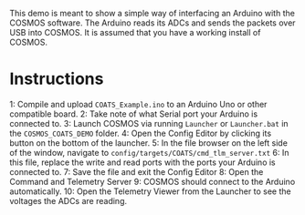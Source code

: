 This demo is meant to show a simple way of interfacing an Arduino with the COSMOS software. The Arduino reads its ADCs and sends the packets over USB into COSMOS. It is assumed that you have a working install of COSMOS.

# Instructions
1: Compile and upload `COATS_Example.ino` to an Arduino Uno or other compatible board.
2: Take note of what Serial port your Arduino is connected to.
3: Launch COSMOS via running `Launcher` or `Launcher.bat` in the `COSMOS_COATS_DEMO` folder.
4: Open the Config Editor by clicking its button on the bottom of the launcher.
5: In the file browser on the left side of the window, navigate to `config/targets/COATS/cmd_tlm_server.txt`
6: In this file, replace the write and read ports with the ports your Arduino is connected to.
7: Save the file and exit the Config Editor
8: Open the Command and Telemetry Server
9: COSMOS should connect to the Arduino automatically.
10: Open the Telemetry Viewer from the Launcher to see the voltages the ADCs are reading.
